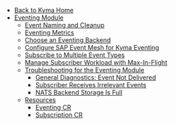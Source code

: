 <!-- markdown-link-check-disable -->
* [Back to Kyma Home](/)
* [Eventing Module](/eventing-manager/user/README.md)
  * [Event Naming and Cleanup](/eventing-manager/user/evnt-event-names.md)
  * [Eventing Metrics](/eventing-manager/user/evnt-eventing-metrics.md)
  * [Choose an Eventing Backend](/eventing-manager/user/user/tutorials/evnt-01-choose-backend.md)
  * [Configure SAP Event Mesh for Kyma Eventing](/eventing-manager/user/user/tutorials/evnt-01-configure-event-mesh.md)
  * [Subscribe to Multiple Event Types](/eventing-manager/user/tutorials/evnt-02-subs-with-multiple-filters.md)
  * [Manage Subscriber Workload with Max-In-Flight](/eventing-manager/user/tutorials/evnt-04-change-max-in-flight-in-sub.md)
  * [Troubleshooting for the Eventing Module](/eventing-manager/user/troubleshooting/README.md)
    * [General Diagnostics: Event Not Delivered](/eventing-manager/user/troubleshooting/evnt-01-eventing-troubleshooting.md)
    * [Subscriber Receives Irrelevant Events](/eventing-manager/user/troubleshooting/evnt-02-subscriber-irrelevant-events.md)
    * [NATS Backend Storage Is Full](/eventing-manager/user/troubleshooting/evnt-03-free-jetstream-storage.md)
  * [Resources](/eventing-manager/user/resources/README.md)
    * [Eventing CR](/eventing-manager/user/resources/eventing-cr.md)
    * [Subscription CR](/eventing-manager/user/resources/subscription-cr.md)
<!-- markdown-link-check-enable -->
